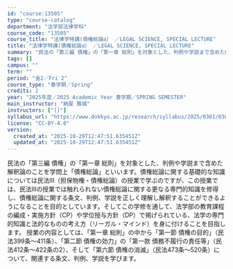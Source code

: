 ```yaml
---
id: "course:13505"
type: "course-catalog"
department: "法学部法律学科"
course_code: "13505"
course_title: "法律学特講(債権総論a） ／LEGAL SCIENCE, SPECIAL LECTURE"
title: "法律学特講(債権総論a） ／LEGAL SCIENCE, SPECIAL LECTURE"
summary: "民法の「第三編 債権」の「第一章 総則」を対象とした、判例や学説まで含めた解釈論のことを学問上「債権総論」といいます。債権総論に関する基礎的な知識については民法Ⅲ（担保物権・債権総論）の授業で学ぶのですが、この授業では、民法Ⅲの授業では触れ…"
tags: []
campus: ""
term: ""
period: "金2／Fri 2"
course_type: "春学期／Spring"
credits: 2
year: "2025年度／2025 Academic Year 春学期／SPRING SEMESTER"
main_instructor: "納屋 雅城"
instructors: ["[]"]
syllabus_url: "https://www.dokkyo.ac.jp/research/syllabus/2025/0301/0301_13505_ja_JP.html"
license: "CC-BY-4.0"
version:
  created_at: "2025-10-29T12:47:51.635451Z"
  updated_at: "2025-10-29T12:47:51.635451Z"
---
```

民法の「第三編 債権」の「第一章 総則」を対象とした、判例や学説まで含めた解釈論のことを学問上「債権総論」といいます。債権総論に関する基礎的な知識については民法Ⅲ（担保物権・債権総論）の授業で学ぶのですが、この授業では、民法Ⅲの授業では触れられない債権総論に関する更なる専門的知識を修得し、債権総論に関する条文、判例、学説を正しく理解し解釈することができるようになることを目的としています。そしてこの学修を通して、法学部の教育課程の編成・実施方針（CP）や学位授与方針（DP）で掲げられている、法学の専門的知識と法的なものの考え方（リーガル・マインド）を身に付けることを目指します。 授業の内容としては、「第一章 総則」の中から「第一節 債権の目的」（民法399条～411条）、「第二節 債権の効力」の「第一款 債務不履行の責任等」（民法412条～422条の2）、そして「第六節 債権の消滅」（民法473条～520条）について、関連する条文、判例、学説を学びます。
